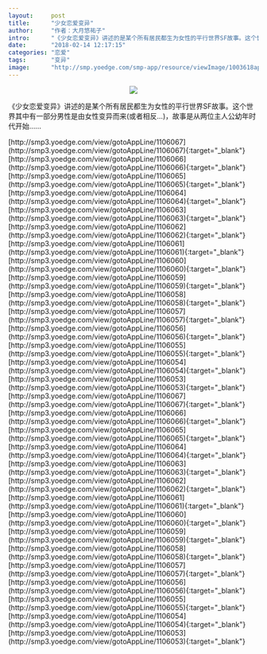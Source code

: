 ```yaml
---
layout:     post
title:      "少女恋爱变异"
author:     "作者：大月悠祐子"
intro:      "《少女恋爱变异》讲述的是某个所有居民都生为女性的平行世界SF故事。这个世界其中有一部分男性是由女性变异而来(或者相反…)，故事是从两位主人公幼年时代开始……"
date:       "2018-02-14 12:17:15"
categories: "恋爱"
tags:       "变异"
image:      "http://smp.yoedge.com/smp-app/resource/viewImage/1003618appline.png"
---
```

<div style="text-align: center">
<p><img src="http://smp.yoedge.com/smp-app/resource/viewImage/1003618appline.png"/></p>
</div>
<p class="post-meta">
<span>《少女恋爱变异》讲述的是某个所有居民都生为女性的平行世界SF故事。这个世界其中有一部分男性是由女性变异而来(或者相反…)，故事是从两位主人公幼年时代开始……</span>
</p>
[http://smp3.yoedge.com/view/gotoAppLine/1106067](http://smp3.yoedge.com/view/gotoAppLine/1106067){:target="_blank"}
[http://smp3.yoedge.com/view/gotoAppLine/1106066](http://smp3.yoedge.com/view/gotoAppLine/1106066){:target="_blank"}
[http://smp3.yoedge.com/view/gotoAppLine/1106065](http://smp3.yoedge.com/view/gotoAppLine/1106065){:target="_blank"}
[http://smp3.yoedge.com/view/gotoAppLine/1106064](http://smp3.yoedge.com/view/gotoAppLine/1106064){:target="_blank"}
[http://smp3.yoedge.com/view/gotoAppLine/1106063](http://smp3.yoedge.com/view/gotoAppLine/1106063){:target="_blank"}
[http://smp3.yoedge.com/view/gotoAppLine/1106062](http://smp3.yoedge.com/view/gotoAppLine/1106062){:target="_blank"}
[http://smp3.yoedge.com/view/gotoAppLine/1106061](http://smp3.yoedge.com/view/gotoAppLine/1106061){:target="_blank"}
[http://smp3.yoedge.com/view/gotoAppLine/1106060](http://smp3.yoedge.com/view/gotoAppLine/1106060){:target="_blank"}
[http://smp3.yoedge.com/view/gotoAppLine/1106059](http://smp3.yoedge.com/view/gotoAppLine/1106059){:target="_blank"}
[http://smp3.yoedge.com/view/gotoAppLine/1106058](http://smp3.yoedge.com/view/gotoAppLine/1106058){:target="_blank"}
[http://smp3.yoedge.com/view/gotoAppLine/1106057](http://smp3.yoedge.com/view/gotoAppLine/1106057){:target="_blank"}
[http://smp3.yoedge.com/view/gotoAppLine/1106056](http://smp3.yoedge.com/view/gotoAppLine/1106056){:target="_blank"}
[http://smp3.yoedge.com/view/gotoAppLine/1106055](http://smp3.yoedge.com/view/gotoAppLine/1106055){:target="_blank"}
[http://smp3.yoedge.com/view/gotoAppLine/1106054](http://smp3.yoedge.com/view/gotoAppLine/1106054){:target="_blank"}
[http://smp3.yoedge.com/view/gotoAppLine/1106053](http://smp3.yoedge.com/view/gotoAppLine/1106053){:target="_blank"}
[http://smp3.yoedge.com/view/gotoAppLine/1106067](http://smp3.yoedge.com/view/gotoAppLine/1106067){:target="_blank"}
[http://smp3.yoedge.com/view/gotoAppLine/1106066](http://smp3.yoedge.com/view/gotoAppLine/1106066){:target="_blank"}
[http://smp3.yoedge.com/view/gotoAppLine/1106065](http://smp3.yoedge.com/view/gotoAppLine/1106065){:target="_blank"}
[http://smp3.yoedge.com/view/gotoAppLine/1106064](http://smp3.yoedge.com/view/gotoAppLine/1106064){:target="_blank"}
[http://smp3.yoedge.com/view/gotoAppLine/1106063](http://smp3.yoedge.com/view/gotoAppLine/1106063){:target="_blank"}
[http://smp3.yoedge.com/view/gotoAppLine/1106062](http://smp3.yoedge.com/view/gotoAppLine/1106062){:target="_blank"}
[http://smp3.yoedge.com/view/gotoAppLine/1106061](http://smp3.yoedge.com/view/gotoAppLine/1106061){:target="_blank"}
[http://smp3.yoedge.com/view/gotoAppLine/1106060](http://smp3.yoedge.com/view/gotoAppLine/1106060){:target="_blank"}
[http://smp3.yoedge.com/view/gotoAppLine/1106059](http://smp3.yoedge.com/view/gotoAppLine/1106059){:target="_blank"}
[http://smp3.yoedge.com/view/gotoAppLine/1106058](http://smp3.yoedge.com/view/gotoAppLine/1106058){:target="_blank"}
[http://smp3.yoedge.com/view/gotoAppLine/1106057](http://smp3.yoedge.com/view/gotoAppLine/1106057){:target="_blank"}
[http://smp3.yoedge.com/view/gotoAppLine/1106056](http://smp3.yoedge.com/view/gotoAppLine/1106056){:target="_blank"}
[http://smp3.yoedge.com/view/gotoAppLine/1106055](http://smp3.yoedge.com/view/gotoAppLine/1106055){:target="_blank"}
[http://smp3.yoedge.com/view/gotoAppLine/1106054](http://smp3.yoedge.com/view/gotoAppLine/1106054){:target="_blank"}
[http://smp3.yoedge.com/view/gotoAppLine/1106053](http://smp3.yoedge.com/view/gotoAppLine/1106053){:target="_blank"}


